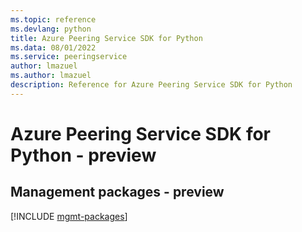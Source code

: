 ```yaml
---
ms.topic: reference
ms.devlang: python
title: Azure Peering Service SDK for Python
ms.data: 08/01/2022
ms.service: peeringservice
author: lmazuel
ms.author: lmazuel
description: Reference for Azure Peering Service SDK for Python
---
```

# Azure Peering Service SDK for Python - preview

## Management packages - preview
[!INCLUDE [mgmt-packages](peering-service-mgmt-index.md)]
